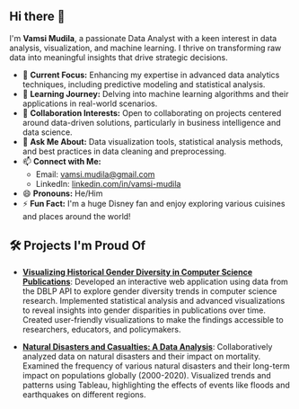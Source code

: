 ## Hi there 👋

I'm **Vamsi Mudila**, a passionate Data Analyst with a keen interest in data analysis, visualization, and machine learning. I thrive on transforming raw data into meaningful insights that drive strategic decisions.

- 🔭 **Current Focus:** Enhancing my expertise in advanced data analytics techniques, including predictive modeling and statistical analysis.
- 🌱 **Learning Journey:** Delving into machine learning algorithms and their applications in real-world scenarios.
- 👯 **Collaboration Interests:** Open to collaborating on projects centered around data-driven solutions, particularly in business intelligence and data science.
- 💬 **Ask Me About:** Data visualization tools, statistical analysis methods, and best practices in data cleaning and preprocessing.
- 📫 **Connect with Me:**
  - Email: [vamsi.mudila@gmail.com](mailto:vamsi.mudila@gmail.com)
  - LinkedIn: [linkedin.com/in/vamsi-mudila](www.linkedin.com/in/vamsi-mudila)
- 😄 **Pronouns:** He/Him
- ⚡ **Fun Fact:** I'm a huge Disney fan and enjoy exploring various cuisines and places around the world!

## 🛠️ Projects I'm Proud Of
- **[Visualizing Historical Gender Diversity in Computer Science Publications](https://github.com/Vamsi-Mudila/Gender-Diversity-CS)**: Developed an interactive web application using data from the DBLP API to explore gender diversity trends in computer science research. Implemented statistical analysis and advanced visualizations to reveal insights into gender disparities in publications over time. Created user-friendly visualizations to make the findings accessible to researchers, educators, and policymakers.

- **[Natural Disasters and Casualties: A Data Analysis](https://github.com/Vamsi-Mudila/Natural-Disasters-Analysis)**: Collaboratively analyzed data on natural disasters and their impact on mortality. Examined the frequency of various natural disasters and their long-term impact on populations globally (2000-2020). Visualized trends and patterns using Tableau, highlighting the effects of events like floods and earthquakes on different regions.
  
<!--
**Vamsi-Mudila/Vamsi-Mudila** is a ✨ special ✨ repository because its `README.md` (this file) appears on your GitHub profile.
-->
